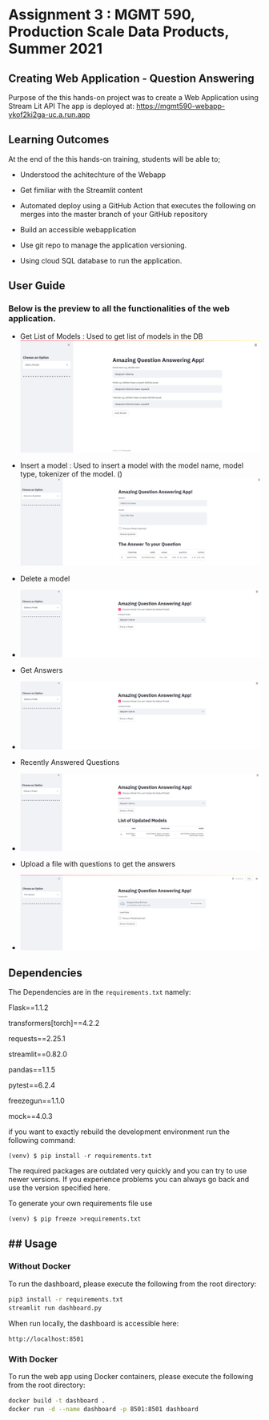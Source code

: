 # Assignment 3 : MGMT 590, Production Scale Data Products, Summer 2021

## Creating Web Application - Question Answering

Purpose of the this hands-on project was to create a Web Application using Stream Lit API
The app is deployed at: https://mgmt590-webapp-ykof2ki2ga-uc.a.run.app

## Learning Outcomes

At the end of the this hands-on training, students will be able to;

- Understood the achitechture of the Webapp

- Get fimiliar with the Streamlit content

- Automated deploy using a GitHub Action that executes the following on merges into the
master branch of your GitHub repository

- Build an accessible webapplication

- Use git repo to manage the application versioning.

- Using cloud SQL database to run the application.

## User Guide

### Below is the preview to all the functionalities of the web application.

- Get List of Models : Used to get list of models in the DB 
![Get](./one.PNG)

- Insert a model : Used to insert a model with the model name, model type, tokenizer of the model. ()
![Insert](./two.png)

- Delete a model
- ![Delete](./three.png)

- Get Answers
- ![Get](./three.png)

- Recently Answered Questions
- ![Recent](./four.png)

- Upload a file with questions to get the answers
- ![Upload](./five.PNG)

## Dependencies

The Dependencies are in the `requirements.txt` namely:

Flask==1.1.2

transformers[torch]==4.2.2

requests==2.25.1

streamlit==0.82.0

pandas==1.1.5

pytest==6.2.4

freezegun==1.1.0

mock==4.0.3

if you want to exactly rebuild the development environment
run the following command:

    (venv) $ pip install -r requirements.txt
    
The required packages are outdated very quickly and you can try to use newer versions.
If you experience problems you can always go back and use the version specified here.

To generate your own requirements file use

    (venv) $ pip freeze >requirements.txt
## ## Usage
### Without Docker
To run the dashboard, please execute the following from the root directory:
```bash
pip3 install -r requirements.txt
streamlit run dashboard.py
```
When run locally, the dashboard is accessible here:
```
http://localhost:8501
```

### With Docker
To run the web app using Docker containers, please execute the following from the root directory:
```bash
docker build -t dashboard .
docker run -d --name dashboard -p 8501:8501 dashboard
```
 
 
 
